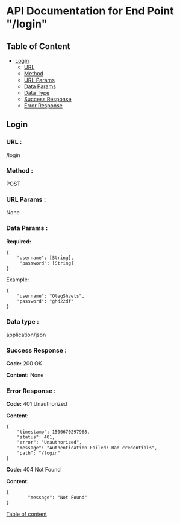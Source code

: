 # API Documentation for End Point "/login"

<a name="table-of-content"></a>
## Table of Content

- [Login](#login)
    - [URL](#login-url)
    - [Method](#login-method)
    - [URL Params](#login-url-params)
    - [Data Params](#login-data-params)
    - [Data Type](#login-data-type)
    - [Success Response](#login-success-response)
    - [Error Response](#login-error-response)

<a name="login"></a>
## Login

<a name="login-url"></a>
### URL :
/login

<a name="login-method"></a>
### Method :
POST

<a name="login-url-params"></a>
### URL Params :
None

<a name="login-data-params"></a>
### Data Params :
**Required:**
    
    {
        "username": [String],
         "password": [String]
    }

Example:

    {
        "username": "OlegShvets",
        "password": "ghd22df"
    }

<a name="login-data-type"></a>
### Data type :
application/json

<a name="login-success-response"></a>
### Success Response :
**Code:** 200 OK

**Content:** None

<a name="login-error-response"></a>
### Error Response :
**Code:** 401 Unauthorized

**Content:**

    {
        "timestamp": 1500670297968,
        "status": 401,
        "error": "Unauthorized",
        "message": "Authentication Failed: Bad credentials",
        "path": "/login"
    }

**Code:** 404 Not Found

**Content:**

    {
            "message": "Not Found"
    }

[Table of content](#table-of-content)